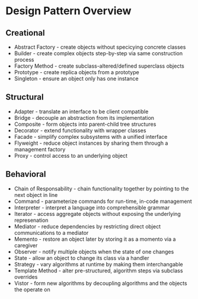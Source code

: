 # Design Pattern Overview

## Creational
* Abstract Factory - create objects without specicying concrete classes
* Builder - create complex objects step-by-step via same construction process
* Factory Method - create subclass-altered/defined superclass objects
* Prototype - create replica objects from a prototype
* Singleton - ensure an object only has one instance

## Structural
* Adapter - translate an interface to be client compatible
* Bridge - decouple an abstraction from its implementation
* Composite - form objects into parent-child tree structures
* Decorator - extend functionality with wrapper classes
* Facade - simplify complex subsystems with a unified interface
* Flyweight - reduce object instances by sharing them through a management factory
* Proxy - control access to an underlying object

## Behavioral
* Chain of Responsability - chain functionality together by pointing to the next object in line
* Command - parameterize commands for run-time, in-code management
* Interpreter - interpret a language into comprehensible grammar
* Iterator - access aggregate objects without exposing the underlying represenation
* Mediator - reduce dependencies by restricting direct object communications to a mediator
* Memento - restore an object later by storing it as a momento via a caregiver
* Observer - notify multiple objects when the state of one changes
* State - allow an object to change its class via a handler
* Strategy - vary algorithms at runtime by making them interchangable
* Template Method - alter pre-structured, algorithm steps via subclass overrides
* Vistor - form new algorithms by decoupling algorithms and the objects the operate on
